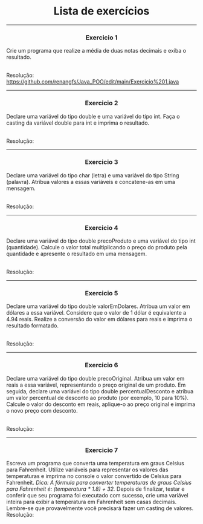 <h1 align = "center">Lista de exercícios</h1>
<hr><h3 align = "center">Exercicio 1</h3>

Crie um programa que realize a média de duas notas decimais e exiba o resultado.

<br>Resolução: https://github.com/renangfs/Java_POO/edit/main/Exercicio%201.java
<hr><h3 align = "center">Exercicio 2</h3>

Declare uma variável do tipo double e uma variável do tipo int. Faça o casting da variável double para int e imprima o resultado.
    
<br>Resolução:
<hr><h3 align = "center">Exercicio 3</h3>
  
Declare uma variável do tipo char (letra) e uma variável do tipo String (palavra). Atribua valores a essas variáveis e concatene-as em uma mensagem.
    
<br>Resolução:
<hr><h3 align = "center">Exercicio 4</h3>
    
Declare uma variável do tipo double precoProduto e uma variável do tipo int (quantidade). Calcule o valor total multiplicando o preço do produto pela quantidade e apresente o resultado em uma mensagem.

<br>Resolução:
<hr><h3 align = "center">Exercicio 5</h3>
    
Declare uma variável do tipo double valorEmDolares. Atribua um valor em dólares a essa variável. Considere que o valor de 1 dólar é equivalente a 4.94 reais. Realize a conversão do valor em dólares para reais e imprima o resultado formatado.
    
<br>Resolução:
<hr><h3 align = "center">Exercicio 6</h3>
    
Declare uma variável do tipo double precoOriginal. Atribua um valor em reais a essa variável, representando o preço original de um produto. Em seguida, declare uma variável do tipo double percentualDesconto 
e atribua um valor percentual de desconto ao produto (por exemplo, 10 para 10%). Calcule o valor do desconto em reais, aplique-o ao preço original e imprima o novo preço com desconto.

<br>Resolução:
<hr><h3 align = "center">Exercicio 7</h3>
Escreva um programa que converta uma temperatura em graus Celsius para Fahrenheit. Utilize variáveis para representar os valores das temperaturas e imprima no console o valor convertido de Celsius para      Fahrenheit.
<i>Dica: A fórmula para converter temperaturas de graus Celsius para Fahrenheit é: (temperatura * 1.8) + 32.</i>
Depois de finalizar, testar e conferir que seu programa foi executado com sucesso, crie uma variável inteira para exibir a temperatura em Fahrenheit sem casas decimais. Lembre-se que provavelmente você precisará fazer um casting de valores.
<br>Resolução:
   

